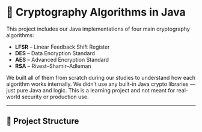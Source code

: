 # 🔐 Cryptography Algorithms in Java

This project includes our Java implementations of four main cryptography algorithms:

- **LFSR** – Linear Feedback Shift Register  
- **DES** – Data Encryption Standard  
- **AES** – Advanced Encryption Standard  
- **RSA** – Rivest–Shamir–Adleman

We built all of them from scratch during our studies to understand how each algorithm works internally. We didn’t use any built-in Java crypto libraries — just pure Java and logic. This is a learning project and not meant for real-world security or production use.

---

## 📁 Project Structure

